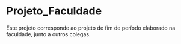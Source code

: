 # Projeto_Faculdade
Este projeto corresponde ao projeto de fim de período elaborado na faculdade, junto a outros colegas.
